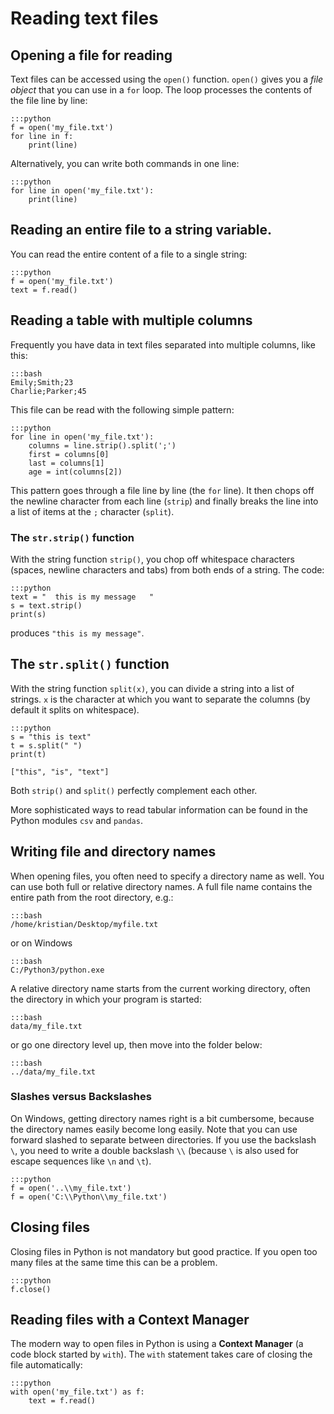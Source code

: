 
# Reading text files

## Opening a file for reading

Text files can be accessed using the `open()` function. `open()` gives you a *file object* that you can use in a `for` loop. The loop processes the contents of the file line by line:

    :::python
    f = open('my_file.txt')
    for line in f:
        print(line)

Alternatively, you can write both commands in one line:

    :::python
    for line in open('my_file.txt'):
        print(line)


## Reading an entire file to a string variable.

You can read the entire content of a file to a single string:

    :::python
    f = open('my_file.txt')
    text = f.read()


## Reading a table with multiple columns

Frequently you have data in text files separated into multiple columns, like this:

    :::bash
    Emily;Smith;23
    Charlie;Parker;45

This file can be read with the following simple pattern:

    :::python
    for line in open('my_file.txt'):
        columns = line.strip().split(';')
        first = columns[0]
        last = columns[1]
        age = int(columns[2])

This pattern goes through a file line by line (the `for` line). It then chops off the newline character from each line (`strip`) and finally breaks the line into a list of items at the `;` character (`split`).

### The `str.strip()` function

With the string function `strip()`, you chop off whitespace characters (spaces, newline characters and tabs) from both ends of a string. The code:

    :::python
    text = "  this is my message   "
    s = text.strip()
    print(s)

produces `"this is my message"`.

## The `str.split()` function

With the string function `split(x)`, you can divide a string into a list of strings. `x` is the character at which you want to separate the columns (by default it splits on whitespace).

    :::python
    s = "this is text"
    t = s.split(" ")
    print(t)

    ["this", "is", "text"]

Both `strip()` and `split()` perfectly complement each other.

More sophisticated ways to read tabular information can be found in the Python modules `csv` and `pandas`.


## Writing file and directory names

When opening files, you often need to specify a directory name as well. You can use both full or relative directory names. A full file name contains the entire path from the root directory, e.g.:

    :::bash
    /home/kristian/Desktop/myfile.txt

or on Windows

    :::bash
    C:/Python3/python.exe

A relative directory name starts from the current working directory, often the directory in which your program is started:

    :::bash
    data/my_file.txt

or go one directory level up, then move into the folder below:

    :::bash
    ../data/my_file.txt

### Slashes versus Backslashes

On Windows, getting directory names right is a bit cumbersome, because the directory names easily become long easily. Note that you can use forward slashed to separate between directories. If you use the backslash `\`, you need to write a double backslash `\\` (because `\` is also used for escape sequences like `\n` and `\t`).

    :::python
    f = open('..\\my_file.txt')
    f = open('C:\\Python\\my_file.txt')


## Closing files

Closing files in Python is not mandatory but good practice. If you open too many files at the same time this can be a problem.

    :::python
    f.close()

## Reading files with a Context Manager

The modern way to open files in Python is using a **Context Manager** (a code block started by `with`). The `with` statement takes care of closing the file automatically:

    :::python
    with open('my_file.txt') as f:
        text = f.read()
